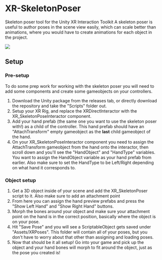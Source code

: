 # XR-SkeletonPoser
Skeleton poser tool for the Unity XR Interaction Toolkit
A skeleton poser is useful to author poses in the scene view easily, which can scale better than animations, where you would have to create animations for each object in the project.

![](https://img.shields.io/badge/license-MIT-yellow)

<!--GIF of Skeleton Pose Interaction goes here-->

## Setup

<!--Video tutorial goes here-->

### Pre-setup

To do some prep work for working with the skeleton poser you will need to add some components and create some gameobjects on your controllers.

1. Download the Unity package from the releases tab, or directly download the repository and take the "Scripts" folder out.
2. Setup your XR Rig, and replace the XRDirectInteractor with the XR_SkeletonPoseInteractor component.
3. Add your hand prefab (the same one you want to use the skeleton poser with!) as a child of the controller. This hand prefab should have an "AttachTransform" empty gameobject as the **last** child gameobject of the hand.
4. On your XR_SkeletonPoseInteractor component you need to assign the AttachTransform gameobject from the hand onto the interactor, then scroll down and you'll see the "HandObject" and "HandType" variables. You want to assign the HandObject variable as your hand prefab from earlier. Also make sure to set the HandType to be Left/Right depending on what hand it corresponds to.

### Object setup

1. Get a 3D object inside of your scene and add the XR_SkeletonPoser script to it. Also make sure to add an attachment point 
2. From here you can assign the hand preview prefabs and press the "Show Left Hand" and "Show Right Hand" buttons.
3. Morph the bones around your object and make sure your attachment point on the hand is in the correct position, basically where the object is on your pose.
4. Hit "Save Pose" and you will see a ScriptableObject gets saved under "Assets/XRPoses". This folder will contain all of your poses, but you don't have to worry about that other than assigning and loading poses.
5. Now that should be it all setup! Go into your game and pick up the object and your hand bones will morph to fit around the object, just as the pose you created is!